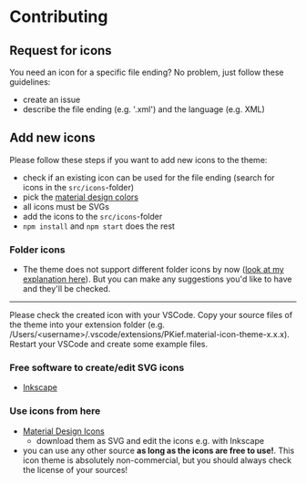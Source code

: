 # Contributing

## Request for icons
You need an icon for a specific file ending? No problem, just follow these guidelines:
- create an issue
- describe the file ending (e.g. '.xml') and the language (e.g. XML)

## Add new icons
Please follow these steps if you want to add new icons to the theme:
- check if an existing icon can be used for the file ending (search for icons in the `src/icons`-folder)
- pick the [material design colors](https://material.google.com/style/color.html#color-color-palette)
- all icons must be SVGs
- add the icons to the `src/icons`-folder
- `npm install` and `npm start` does the rest

### Folder icons
- The theme does not support different folder icons by now ([look at my explanation here](https://github.com/PKief/vscode-extension-material-icon-theme/pull/4)). But you can make any suggestions you'd like to have and they'll be checked.

---

Please check the created icon with your VSCode. Copy your source files of the theme into your extension folder (e.g. /Users/\<username>/.vscode/extensions/PKief.material-icon-theme-x.x.x). Restart your VSCode and create some example files.

### Free software to create/edit SVG icons
- [Inkscape](https://inkscape.org/en/)

### Use icons from here
- [Material Design Icons](https://materialdesignicons.com/)
    - download them as SVG and edit the icons e.g. with Inkscape
- you can use any other source **as long as the icons are free to use!**. This icon theme is absolutely non-commercial, but you should always check the license of your sources! 